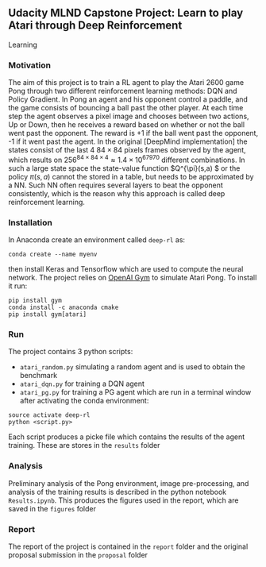 ## Udacity MLND Capstone Project: Learn to play Atari through Deep Reinforcement 
Learning

### Motivation
The aim of this project is to train a RL agent to play the Atari 2600 game Pong 
through two different reinforcement learning methods: DQN and Policy Gradient.
In Pong an agent and his opponent control a paddle, and the game consists of 
bouncing a ball past the other player. At each time step the agent observes a 
pixel image and chooses between two actions, Up or Down, then he receives a 
reward based on whether or not the ball went past the opponent. The reward is 
+1 if the ball went past the opponent, -1 if it went past the agent. In the 
original [DeepMind implementation] the states consist 
of the last 4 $84 \times 84$ pixels frames observed by the agent, which results 
on $256^{84 \times 84 \times 4} \approx 1.4 \times 10^{67970}$ different 
combinations. In such a large state space the state-value function $Q^{\pi}(s,a) $ 
or the policy  $\pi(s,a)$ cannot the stored in a table, but needs to be 
approximated by a NN. Such NN often requires several layers to beat the opponent 
consistently, which is the reason why this approach is called deep reinforcement 
learning. 

### Installation
In Anaconda create an environment called `deep-rl` as:
```
conda create --name myenv
```
then install Keras and Tensorflow which are used to compute the neural network.
The project relies on [OpenAI Gym](https://gym.openai.com/envs/Pong-v0/) to 
simulate Atari Pong. To install it run:
```
pip install gym
conda install -c anaconda cmake
pip install gym[atari]
```  

### Run
The project contains 3 python scripts:
 - `atari_random.py` simulating a random agent and is used to obtain the 
 benchmark 
 - `atari_dqn.py` for training a DQN agent
 - `atari_pg.py` for training a PG agent
which are run in a terminal window after activating the conda environment:
```
source activate deep-rl
python <script.py>
```
Each script produces a picke file which contains the results of the agent 
training. These are stores in the `results` folder

### Analysis
Preliminary analysis of the Pong environment, image pre-processing, and analysis
of the training results is described in the python notebook `Results.ipynb`. 
This produces the figures used in the report, which are saved in the 
`figures` folder 

### Report
The report of the project is contained in the `report` folder and the original
proposal submission in the `proposal` folder 


